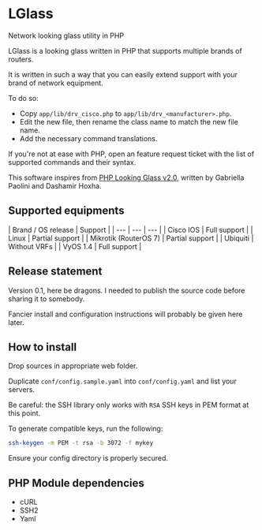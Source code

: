 # LGlass
Network looking glass utility in PHP

LGlass is a looking glass written in PHP that supports multiple brands of routers. 

It is written in such a way that you can easily extend support with your brand of network equipment.

To do so:
  * Copy `app/lib/drv_cisco.php` to `app/lib/drv_<manufacturer>.php`.
  * Edit the new file, then rename the class name to match the new file name.
  * Add the necessary command translations.

If you're not at ease with PHP, open an feature request ticket with the list of supported commands and their syntax.

This software inspires from [PHP Looking Glass v2.0](https://phplg.sourceforge.net/#phplg), written by Gabriella Paolini and Dashamir Hoxha.

## Supported equipments

| Brand / OS release | Support |
| --- | --- | --- |
| Cisco IOS | Full support |
| Linux   | Partial support |
| Mikrotik (RouterOS 7) | Partial support |
| Ubiquiti | Without VRFs |
| VyOS 1.4 | Full support |

## Release statement

Version 0.1, here be dragons. I needed to publish the source code before sharing it to somebody.

Fancier install and configuration instructions will probably be given here later.

## How to install
Drop sources in appropriate web folder.

Duplicate `conf/config.sample.yaml` into `conf/config.yaml` and list your servers.

Be careful: the SSH library only works with `RSA` SSH keys in PEM format at this point.

To generate compatible keys, run the following:
```bash
ssh-keygen -m PEM -t rsa -b 3072 -f mykey

```

Ensure your config directory is properly secured. 

## PHP Module dependencies
  * cURL
  * SSH2
  * Yaml

